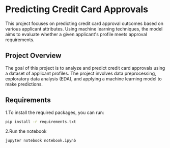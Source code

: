 # Predicting Credit Card Approvals

This project focuses on predicting credit card approval outcomes based on various applicant attributes. Using machine learning techniques, the model aims to evaluate whether a given applicant's profile meets approval requirements.

## Project Overview

The goal of this project is to analyze and predict credit card approvals using a dataset of applicant profiles. The project involves data preprocessing, exploratory data analysis (EDA), and applying a machine learning model to make predictions.

## Requirements

1.To install the required packages, you can run:
```bash
pip install -r requirements.txt
```

2.Run the notebook
```bash
jupyter notebook notebook.ipynb
```


